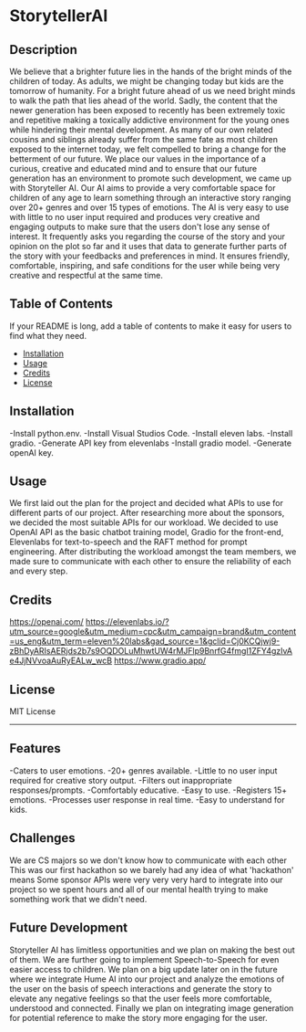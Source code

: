 # StorytellerAI

## Description

We believe that a brighter future lies in the hands of the bright minds of the children of today. As adults, we might be changing today but kids are the tomorrow of humanity. For a bright future ahead of us we need bright minds to walk the path that lies ahead of the world. Sadly, the content that the newer generation has been exposed to recently has been extremely toxic and repetitive making a toxically addictive environment for the young ones while hindering their mental development. As many of our own related cousins and siblings already suffer from the same fate as most children exposed to the internet today, we felt compelled to bring a change for the betterment of our future. We place our values in the importance of a curious, creative and educated mind and to ensure that our future generation has an environment to promote such development, we came up with Storyteller AI. Our AI aims to provide a very comfortable space for children of any age to learn something through an interactive story ranging over 20+ genres and over 15 types of emotions. The AI is very easy to use with little to no user input required and produces very creative and engaging outputs to make sure that the users don't lose any sense of interest. It frequently asks you regarding the course of the story and your opinion on the plot so far and it uses that data to generate further parts of the story with your feedbacks and preferences in mind. It ensures friendly, comfortable, inspiring, and safe conditions for the user while being very creative and respectful at the same time.

## Table of Contents

If your README is long, add a table of contents to make it easy for users to find what they need.

- [Installation](#installation)
- [Usage](#usage)
- [Credits](#credits)
- [License](#license)

## Installation

-Install python.env.
-Install Visual Studios Code.
-Install eleven labs.
-Install gradio.
-Generate API key from elevenlabs
-Install gradio model.
-Generate openAI key.

## Usage

We first laid out the plan for the project and decided what APIs to use for different parts of our project. After researching more about the sponsors, we decided the most suitable APIs for our workload. We decided to use OpenAI API as the basic chatbot training model, Gradio for the front-end, Elevenlabs for text-to-speech and the RAFT method for prompt engineering. After distributing the workload amongst the team members, we made sure to communicate with each other to ensure the reliability of each and every step.

## Credits

https://openai.com/
https://elevenlabs.io/?utm_source=google&utm_medium=cpc&utm_campaign=brand&utm_content=us_eng&utm_term=eleven%20labs&gad_source=1&gclid=Cj0KCQjwj9-zBhDyARIsAERjds2b7s9OQDOLuMhwtUW4rMJFlp9BnrfG4fmgI1ZFY4gzIvAe4JjNVvoaAuRyEALw_wcB
https://www.gradio.app/

## License

MIT License

---

## Features

-Caters to user emotions.
-20+ genres available.
-Little to no user input required for creative story output.
-Filters out inappropriate responses/prompts.
-Comfortably educative.
-Easy to use.
-Registers 15+ emotions.
-Processes user response in real time.
-Easy to understand for kids.

## Challenges

We are CS majors so we don't know how to communicate with each other
This was our first hackathon so we barely had any idea of what 'hackathon' means
Some sponsor APIs were very very very hard to integrate into our project so we spent hours and all of our mental health trying to make something work that we didn't need.

## Future Development

Storyteller AI has limitless opportunities and we plan on making the best out of them. We are further going to implement Speech-to-Speech for even easier access to children. 
We plan on a big update later on in the future where we integrate Hume AI into our project and analyze the emotions of the user on the basis of speech interactions and generate the story to elevate any negative feelings so that the user feels more comfortable, understood and connected.
Finally we plan on integrating image generation for potential reference to make the story more engaging for the user.
